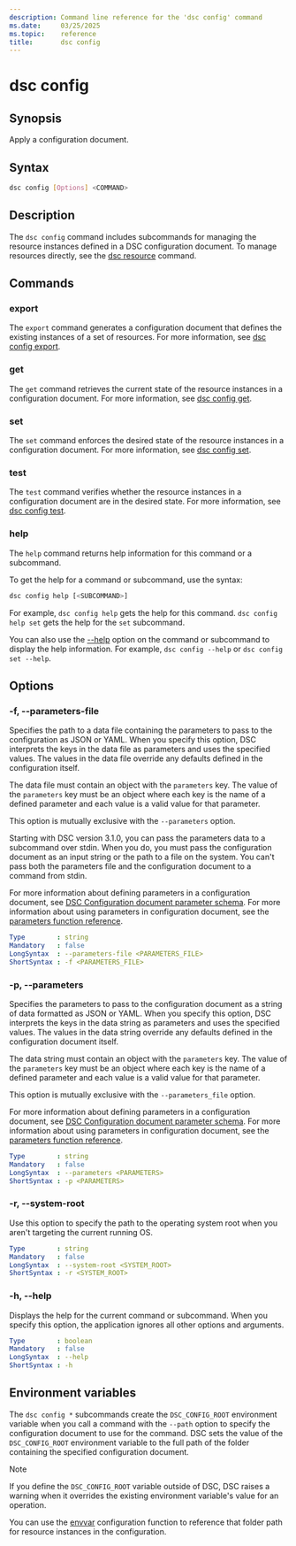 ```yaml
---
description: Command line reference for the 'dsc config' command
ms.date:     03/25/2025
ms.topic:    reference
title:       dsc config
---
```


# dsc config

## Synopsis

Apply a configuration document.

## Syntax

```sh
dsc config [Options] <COMMAND>
```

## Description

The `dsc config` command includes subcommands for managing the resource instances defined in a DSC
configuration document. To manage resources directly, see the [dsc resource][01] command.

## Commands

### export

The `export` command generates a configuration document that defines the existing instances of a
set of resources. For more information, see [dsc config export][02].

### get

The `get` command retrieves the current state of the resource instances in a configuration
document. For more information, see [dsc config get][03].

### set

The `set` command enforces the desired state of the resource instances in a configuration document.
For more information, see [dsc config set][04].

### test

The `test` command verifies whether the resource instances in a configuration document are in the
desired state. For more information, see [dsc config test][05].

### help

The `help` command returns help information for this command or a subcommand.

To get the help for a command or subcommand, use the syntax:

```sh
dsc config help [<SUBCOMMAND>]
```

For example, `dsc config help` gets the help for this command. `dsc config help set` gets the help
for the `set` subcommand.

You can also use the [--help](#--help) option on the command or subcommand to display the help
information. For example, `dsc config --help` or `dsc config set --help`.

## Options

### -f, --parameters-file

<a id="-f"></a>
<a id="--parameters-file"></a>

Specifies the path to a data file containing the parameters to pass to the configuration as JSON or
YAML. When you specify this option, DSC interprets the keys in the data file as parameters and uses
the specified values. The values in the data file override any defaults defined in the
configuration itself.

The data file must contain an object with the `parameters` key. The value of the `parameters` key
must be an object where each key is the name of a defined parameter and each value is a valid value
for that parameter.

This option is mutually exclusive with the `--parameters` option.

Starting with DSC version 3.1.0, you can pass the parameters data to a subcommand over stdin. When
you do, you must pass the configuration document as an input string or the path to a file on the
system. You can't pass both the parameters file and the configuration document to a command from
stdin.

For more information about defining parameters in a configuration document, see
[DSC Configuration document parameter schema][06]. For more information about using parameters in
configuration document, see the [parameters function reference][07].

```yaml
Type        : string
Mandatory   : false
LongSyntax  : --parameters-file <PARAMETERS_FILE>
ShortSyntax : -f <PARAMETERS_FILE>
```

### -p, --parameters

<a id="-p"></a>
<a id="--parameters"></a>

Specifies the parameters to pass to the configuration document as a string of data formatted as
JSON or YAML. When you specify this option, DSC interprets the keys in the data string as
parameters and uses the specified values. The values in the data string override any defaults
defined in the configuration document itself.

The data string must contain an object with the `parameters` key. The value of the `parameters` key
must be an object where each key is the name of a defined parameter and each value is a valid value
for that parameter.

This option is mutually exclusive with the `--parameters_file` option.

For more information about defining parameters in a configuration document, see
[DSC Configuration document parameter schema][06]. For more information about using parameters in
configuration document, see the [parameters function reference][07].

```yaml
Type        : string
Mandatory   : false
LongSyntax  : --parameters <PARAMETERS>
ShortSyntax : -p <PARAMETERS>
```

### -r, --system-root

<a id="-r"></a>
<a id="--system-root"></a>

Use this option to specify the path to the operating system root when you aren't targeting the
current running OS.

```yaml
Type        : string
Mandatory   : false
LongSyntax  : --system-root <SYSTEM_ROOT>
ShortSyntax : -r <SYSTEM_ROOT>
```

### -h, --help

<a id="-h"></a>
<a id="--help"></a>

Displays the help for the current command or subcommand. When you specify this option, the
application ignores all other options and arguments.

```yaml
Type        : boolean
Mandatory   : false
LongSyntax  : --help
ShortSyntax : -h
```

## Environment variables

The `dsc config *` subcommands create the `DSC_CONFIG_ROOT` environment variable when you call a
command with the `--path` option to specify the configuration document to use for the command. DSC
sets the value of the `DSC_CONFIG_ROOT` environment variable to the full path of the folder
containing the specified configuration document.

> [!NOTE]
> If you define the `DSC_CONFIG_ROOT` variable outside of DSC, DSC raises a warning when it
> overrides the existing environment variable's value for an operation.

You can use the [envvar][08] configuration function to reference that folder path for resource
instances in the configuration.

[01]: ../resource/index.md
[02]: ./export.md
[03]: ./get.md
[04]: ./set.md
[05]: ./test.md
[06]: ../../schemas/config/parameter.md
[07]: ../../schemas/config/functions/parameters.md
[08]: ../../schemas/config/functions/envvar.md

